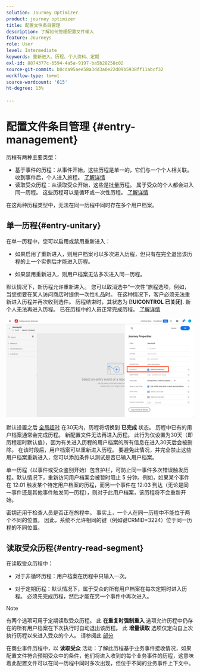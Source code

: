 ```yaml
---
solution: Journey Optimizer
product: journey optimizer
title: 配置文件条目管理
description: 了解如何管理配置文件输入
feature: Journeys
role: User
level: Intermediate
keywords: 重新进入、历程、个人资料、定期
exl-id: 8874377c-6594-4a5a-9197-ba5b28258c02
source-git-commit: b0cda95aee58a3dd3a0e22d09b5938ff11abcf32
workflow-type: tm+mt
source-wordcount: '615'
ht-degree: 13%

---
```



# 配置文件条目管理 {#entry-management}

历程有两种主要类型：

* 基于事件的历程：从事件开始，这些历程是单一的，它们与一个个人相关联。 收到事件后，个人进入旅程。 [了解详情](#entry-unitary)
* 读取受众历程：从读取受众开始，这些是批量历程。 属于受众的个人都会进入同一历程。 这些历程可以是循环或一次性历程。 [了解详情](#entry-read-segment)

在这两种历程类型中，无法在同一历程中同时存在多个用户档案。

## 单一历程{#entry-unitary}

在单一历程中，您可以启用或禁用重新进入：

* 如果启用了重新进入，则用户档案可以多次进入历程，但只有在完全退出该历程的上一个实例后才能进入历程。

* 如果禁用重新进入，则用户档案无法多次进入同一历程。

默认情况下，新历程允许重新进入。 您可以取消选中“一次性”旅程选项，例如，当您想要在某人访问商店时提供一次性礼品时。 在这种情况下，客户必须无法重新进入历程并再次收到选件。 历程结束时，其状态为 **[!UICONTROL 已关闭]**. 新个人无法再进入历程。 已在历程中的人员正常完成历程。 [了解详情](journey-gs.md#entrance)

![](assets/journey-re-entrance.png)

默认设置之后 [全局超时](journey-gs.md#global_timeout) 在30天内，历程将切换到 **已完成** 状态。 历程中已有的用户档案通常会完成历程。 新配置文件无法再进入历程。 此行为仅设置为30天（即历程超时默认值），因为有关进入历程的用户档案的所有信息在进入30天后会被删除。 在该时段后，用户档案可以重新进入历程。 要避免此情况，并完全禁止这些用户档案重新进入，您可以添加条件以测试是否已输入用户档案。

<!--
Due to the 30-day journey timeout, when journey re-entrance is not allowed, we cannot make sure the re-entrance blocking will work more than 30 days. Indeed, as we remove all information about persons who entered the journey 30 days after they enter, we cannot know the person entered previously, more than 30 days ago. -->

单一历程（以事件或受众鉴别开始）包含护栏，可防止同一事件多次错误触发历程。默认情况下，重新访问用户档案会被暂时阻止 5 分钟。例如，如果某个事件在 12:01 触发某个特定用户档案的历程，而另一个事件在 12:03 到达（无论是同一事件还是其他事件触发同一历程），则对于此用户档案，该历程将不会重新开始。

密钥还用于检查人员是否正在旅程中。 事实上，一个人在同一历程中不能位于两个不同的位置。 因此，系统不允许相同的键（例如键CRMID=3224）位于同一历程的不同位置。

## 读取受众历程{#entry-read-segment}

在读取受众历程中：

* 对于非循环历程：用户档案在历程中只输入一次。

* 对于定期历程：默认情况下，属于受众的所有用户档案在每次定期时进入历程。 必须先完成历程，然后才能在另一个事件中再次进入。

>[!NOTE]
>
>有两个选项可用于定期读取受众历程。 此 **在重复时强制重入** 选项允许历程中仍存在的所有用户档案在下次执行时自动退出该历程。 此 **增量读取** 选项仅定向自上次执行历程以来进入受众的个人。 请参阅此 [部分](../building-journeys/read-audience.md#configuring-segment-trigger-activity)

在商业事件历程中，以 **读取受众** 活动：了解此历程基于业务事件接收情况，如果配置文件符合预期受众中的条件，他们将进入收到的每个业务事件的历程，这意味着此配置文件可以在同一历程中同时多次出现，但位于不同的业务事件上下文中。